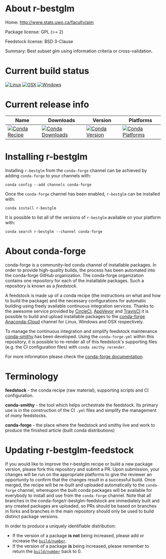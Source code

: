 About r-bestglm
===============

Home: http://www.stats.uwo.ca/faculty/aim

Package license: GPL (>= 2)

Feedstock license: BSD 3-Clause

Summary: Best subset glm using information criteria or cross-validation.



Current build status
====================

[![Linux](https://img.shields.io/circleci/project/github/conda-forge/r-bestglm-feedstock/master.svg?label=Linux)](https://circleci.com/gh/conda-forge/r-bestglm-feedstock)
[![OSX](https://img.shields.io/travis/conda-forge/r-bestglm-feedstock/master.svg?label=macOS)](https://travis-ci.org/conda-forge/r-bestglm-feedstock)
[![Windows](https://img.shields.io/appveyor/ci/conda-forge/r-bestglm-feedstock/master.svg?label=Windows)](https://ci.appveyor.com/project/conda-forge/r-bestglm-feedstock/branch/master)

Current release info
====================

| Name | Downloads | Version | Platforms |
| --- | --- | --- | --- |
| [![Conda Recipe](https://img.shields.io/badge/recipe-r--bestglm-green.svg)](https://anaconda.org/conda-forge/r-bestglm) | [![Conda Downloads](https://img.shields.io/conda/dn/conda-forge/r-bestglm.svg)](https://anaconda.org/conda-forge/r-bestglm) | [![Conda Version](https://img.shields.io/conda/vn/conda-forge/r-bestglm.svg)](https://anaconda.org/conda-forge/r-bestglm) | [![Conda Platforms](https://img.shields.io/conda/pn/conda-forge/r-bestglm.svg)](https://anaconda.org/conda-forge/r-bestglm) |

Installing r-bestglm
====================

Installing `r-bestglm` from the `conda-forge` channel can be achieved by adding `conda-forge` to your channels with:

```
conda config --add channels conda-forge
```

Once the `conda-forge` channel has been enabled, `r-bestglm` can be installed with:

```
conda install r-bestglm
```

It is possible to list all of the versions of `r-bestglm` available on your platform with:

```
conda search r-bestglm --channel conda-forge
```


About conda-forge
=================

conda-forge is a community-led conda channel of installable packages.
In order to provide high-quality builds, the process has been automated into the
conda-forge GitHub organization. The conda-forge organization contains one repository
for each of the installable packages. Such a repository is known as a *feedstock*.

A feedstock is made up of a conda recipe (the instructions on what and how to build
the package) and the necessary configurations for automatic building using freely
available continuous integration services. Thanks to the awesome service provided by
[CircleCI](https://circleci.com/), [AppVeyor](https://www.appveyor.com/)
and [TravisCI](https://travis-ci.org/) it is possible to build and upload installable
packages to the [conda-forge](https://anaconda.org/conda-forge)
[Anaconda-Cloud](https://anaconda.org/) channel for Linux, Windows and OSX respectively.

To manage the continuous integration and simplify feedstock maintenance
[conda-smithy](https://github.com/conda-forge/conda-smithy) has been developed.
Using the ``conda-forge.yml`` within this repository, it is possible to re-render all of
this feedstock's supporting files (e.g. the CI configuration files) with ``conda smithy rerender``.

For more information please check the [conda-forge documentation](https://conda-forge.org/docs/).

Terminology
===========

**feedstock** - the conda recipe (raw material), supporting scripts and CI configuration.

**conda-smithy** - the tool which helps orchestrate the feedstock.
                   Its primary use is in the construction of the CI ``.yml`` files
                   and simplify the management of *many* feedstocks.

**conda-forge** - the place where the feedstock and smithy live and work to
                  produce the finished article (built conda distributions)


Updating r-bestglm-feedstock
============================

If you would like to improve the r-bestglm recipe or build a new
package version, please fork this repository and submit a PR. Upon submission,
your changes will be run on the appropriate platforms to give the reviewer an
opportunity to confirm that the changes result in a successful build. Once
merged, the recipe will be re-built and uploaded automatically to the
`conda-forge` channel, whereupon the built conda packages will be available for
everybody to install and use from the `conda-forge` channel.
Note that all branches in the conda-forge/r-bestglm-feedstock are
immediately built and any created packages are uploaded, so PRs should be based
on branches in forks and branches in the main repository should only be used to
build distinct package versions.

In order to produce a uniquely identifiable distribution:
 * If the version of a package **is not** being increased, please add or increase
   the [``build/number``](https://conda.io/docs/user-guide/tasks/build-packages/define-metadata.html#build-number-and-string).
 * If the version of a package **is** being increased, please remember to return
   the [``build/number``](https://conda.io/docs/user-guide/tasks/build-packages/define-metadata.html#build-number-and-string)
   back to 0.
